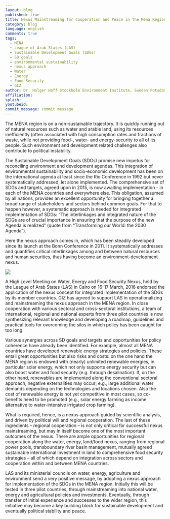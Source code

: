 ```yaml
---
layout: blog
published: true
title: Nexus Mainstreaming for Cooperation and Peace in the Mena Region
category: blog
language: english
comments: true
tags: 
  - MENA
  - League of Arab States (LAS)
  - Sustainable Development Goals (SDGs)
  - SD goals
  - environmental sustainability
  - nexus approach
  - Water
  - Energy
  - Food Security
  - GIZ
author: Dr. Holger Hoff Stockholm Environment Institute, Sweden Potsdam Institute for Climate Impact Research, Germany
affiliation: 
splash: 
youtubeid: 
commit_message: commit message
---
```

The MENA region is on a non-sustainable trajectory. It is quickly running out of natural resources such as water and arable land, using its resources inefficiently (often associated with high consumption rates and fractions of waste, while not providing food-, water- and energy-security to all of its people. Such environment and development related challenges also contribute to political instability. <!-- more -->

The Sustainable Development Goals (SDGs) promise new impetus for reconciling environment and development agendas. This integration of environmental sustainability and socio-economic development has been on the international agenda at least since the Rio Conference in 1992 but never systematically addressed, let alone implemented.  The comprehensive set of SDGs and targets, agreed upon in 2015, is now awaiting implementation - in each of the MENA countries and everywhere else. This obligation, assumed by all nations, provides an excellent opportunity for bringing together a broad range of stakeholders and sectors behind common goals. For that to happen however, a systematic approach is needed for integrated implementation of SDGs: “The interlinkages and integrated nature of the SDGs are of crucial importance in ensuring that the purpose of the new Agenda is realized” (quote from “Transforming our World: the 2030 Agenda”). 

Here the nexus approach comes in, which has been steadily developed since its launch at the Bonn Conference in 2011. It systematically addresses and quantifies critical interlinkages among and between natural resources and human securities, thus having become an environment-development nexus.

![](https://c2.staticflickr.com/2/1644/25667728613_dba5190fb4.jpg)

 
A High Level Meeting on Water, Energy and Food Security Nexus, held by the League of Arab States (LAS) in Cairo on 16-17 March, 2016 endorsed the application of the nexus concept for integrated implementation of the SDGs by its member countries. GIZ has agreed to support LAS in operationalizing and mainstreaming the nexus approach in the MENA region. In close cooperation with various sectoral and cross-sectoral institutions, a team of international, regional and national experts from three pilot countries is now synthesizing relevant knowledge and developing a roadmap, guidelines and practical tools for overcoming the silos in which policy has been caught for too long.

Various synergies across SD goals and targets and opportunities for policy coherence have already been identified. For example, almost all MENA countries have developed renewable energy strategies and policies. These entail great opportunities but also risks and costs: on the one hand the MENA region is endowed with (nearly) unlimited renewable energies, in particular solar energy, which not only supports energy security but can also boost water and food security (e.g. through desalination). If, on the other hand, renewables are implemented along the conventional sectoral approach, negative externalities may occur; e.g., large additional water demands depending on the technologies and locations chosen. Also the cost of renewable energy is not yet competitive in most cases, so co-benefits need to be promoted (e.g., solar energy farming as income alternative to water-intensive irrigated crop farming). 

What is required, hence, is a nexus approach guided by scientific analysis, and driven by political will and regional cooperation. The last of these ingredients – regional cooperation – is not only critical for successful nexus mainstreaming, but may in itself become one of the most important outcomes of the nexus. There are ample opportunities for regional cooperation along the water, energy, land/food nexus, ranging from regional power pools, transboundary river basin management, mutually agreed sustainable international investment in land to comprehensive food security strategies – all of which depend on integration across sectors and cooperation within and between MENA countries. 

LAS and its ministerial councils on water, energy, agriculture and environment send a very positive message, by adopting a nexus approach for implementation of the SDGs in the MENA region. Initially this will be tested in three pilot countries, through mainstreaming into national water, energy and agricultural policies and investments. Eventually, through transfer of initial experience and successes to the wider region, this initiative may become a key building block for sustainable development and eventually political stability and peace.